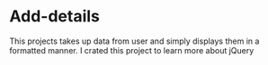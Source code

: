 # Add-details
This projects takes up data from user and simply displays them in a formatted manner. I crated this project to learn more about jQuery
